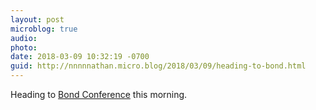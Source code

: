 ```yaml
---
layout: post
microblog: true
audio: 
photo: 
date: 2018-03-09 10:32:19 -0700
guid: http://nnnnnathan.micro.blog/2018/03/09/heading-to-bond.html
---
```

Heading to [Bond Conference](https://bond.backerkit.com) this morning. 

